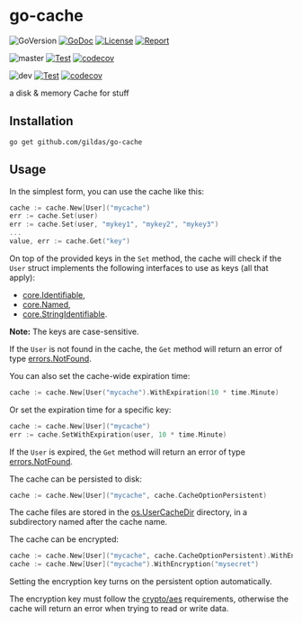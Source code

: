 # go-cache

![GoVersion](https://img.shields.io/github/go-mod/go-version/gildas/go-cache)
[![GoDoc](https://img.shields.io/badge/go.dev-reference-007d9c?logo=go&logoColor=white&style=flat-square)](https://pkg.go.dev/github.com/gildas/go-cache)
[![License](https://img.shields.io/github/license/gildas/go-cache)](https://github.com/gildas/go-cache/blob/master/LICENSE)
[![Report](https://goreportcard.com/badge/github.com/gildas/go-cache)](https://goreportcard.com/report/github.com/gildas/go-cache)  

![master](https://img.shields.io/badge/branch-master-informational)
[![Test](https://github.com/gildas/go-cache/actions/workflows/test.yml/badge.svg?branch=master)](https://github.com/gildas/go-cache/actions/workflows/test.yml)
[![codecov](https://codecov.io/gh/gildas/go-cache/branch/master/graph/badge.svg?token=gFCzS9b7Mu)](https://codecov.io/gh/gildas/go-cache/branch/master)

![dev](https://img.shields.io/badge/branch-dev-informational)
[![Test](https://github.com/gildas/go-cache/actions/workflows/test.yml/badge.svg?branch=dev)](https://github.com/gildas/go-cache/actions/workflows/test.yml)
[![codecov](https://codecov.io/gh/gildas/go-cache/branch/dev/graph/badge.svg?token=gFCzS9b7Mu)](https://codecov.io/gh/gildas/go-cache/branch/dev)

a disk &amp; memory Cache for stuff

## Installation

```shell
go get github.com/gildas/go-cache
```

## Usage

In the simplest form, you can use the cache like this:

```go
cache := cache.New[User]("mycache")
err := cache.Set(user)
err := cache.Set(user, "mykey1", "mykey2", "mykey3")
...
value, err := cache.Get("key")
```

On top of the provided keys in the `Set` method, the cache will check if the `User` struct implements the following interfaces to use as keys (all that apply):

- [core.Identifiable](https://pkg.go.dev/github.com/gildas/go-core#Identifiable),
- [core.Named](https://pkg.go.dev/github.com/gildas/go-core#Named),
- [core.StringIdentifiable](https://pkg.go.dev/github.com/gildas/go-core#StringIdentifiable).

**Note:** The keys are case-sensitive.

If the `User` is not found in the cache, the `Get` method will return an error of type [errors.NotFound](https://pkg.go.dev/github.com/gildas/go-errors#NotFound).

You can also set the cache-wide expiration time:

```go
cache := cache.New[User("mycache").WithExpiration(10 * time.Minute)
```

Or set the expiration time for a specific key:

```go
cache := cache.New[User]("mycache")
err := cache.SetWithExpiration(user, 10 * time.Minute)
```

If the `User` is expired, the `Get` method will return an error of type [errors.NotFound](https://pkg.go.dev/github.com/gildas/go-errors#NotFound).

The cache can be persisted to disk:

```go
cache := cache.New[User]("mycache", cache.CacheOptionPersistent)
```

The cache files are stored in the [os.UserCacheDir](https://pkg.go.dev/os#UserCacheDir) directory, in a subdirectory named after the cache name.

The cache can be encrypted:

```go
cache := cache.New[User]("mycache", cache.CacheOptionPersistent).WithEncryption("mysecret")
cache := cache.New[User]("mycache").WithEncryption("mysecret")
```

Setting the encryption key turns on the persistent option automatically.

The encryption key must follow the [crypto/aes](https://pkg.go.dev/crypto/aes) requirements, otherwise the cache will return an error when trying to read or write data.
